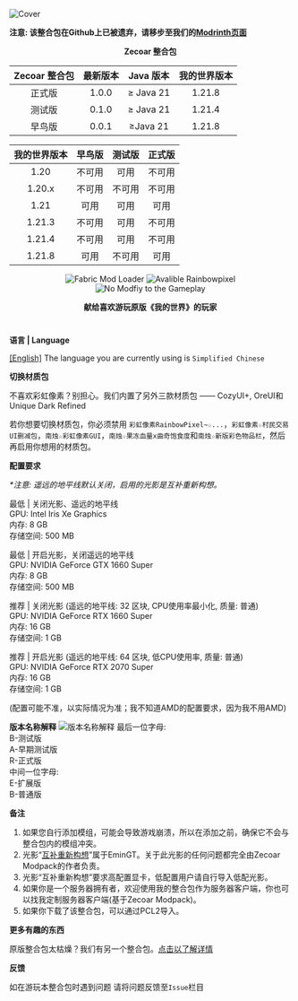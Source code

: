 ![Cover](https://github.com/ZfIxV/Zecoar-Modpack/blob/main/Zecoar%20Modpack%20-%20Header.png)

**注意: 该整合包在Github上已被遗弃，请移步至我们的[Modrinth页面](https://modrinth.com/modpack/zecoar-modpack/)**

<div align="center">
  
**Zecoar 整合包**


| Zecoar 整合包 | 最新版本 | Java 版本 | 我的世界版本 |
| :-: | :-: | :-: | :-: |
| 正式版 | 1.0.0 | ≥ Java 21 | 1.21.8 |
| 测试版 | 0.1.0 | ≥ Java 21 | 1.21.4 |
| 早鸟版 | 0.0.1 | ≥Java 21 | 1.21.8 |

| 我的世界版本 | 早鸟版 | 测试版 | 正式版 |
| :-: | :-: | :-: | :-: |
| 1.20 | 不可用 | 可用 | 不可用 |
| 1.20.x | 不可用 | 不可用 | 不可用 |
| 1.21 | 可用 | 可用 | 可用 |
| 1.21.3 | 不可用 | 可用 | 不可用 |
| 1.21.4 | 不可用 | 可用 | 不可用 |
| 1.21.8 | 可用 | 不可用 | 可用 |

<p>
  <img src="https://img.shields.io/badge/模组加载器-Fabric-dbd0b4?style=flat" alt="Fabric Mod Loader" />
  <img src="https://img.shields.io/badge/彩虹像素-支持-fb5a8a?style=flat" alt="Avalible Rainbowpixel">
  <img src="https://img.shields.io/badge/没有修改-玩法-83d8ff?style=flat" alt="No Modfiy to the Gameplay">
</p>

</div>

<div align="center">
  
**献给喜欢游玩原版《我的世界》的玩家**

</div>

#               

**语言 | Language**

[[English]](https://github.com/ZfIxV/Zecoar-Modpack/tree/main/README-EN.md)   The language you are currently using is `Simplified Chinese`                

**切换材质包**

不喜欢彩虹像素？别担心。我们内置了另外三款材质包 —— CozyUI+, OreUI和Unique Dark Refined

若你想要切换材质包，你必须禁用 `彩虹像素RainbowPixel~☆...`，`彩虹像素☆村民交易UI删减包`，`南烛☆彩虹像素GUI`，`南烛☆果冻血量x曲奇饱食度`和`南烛☆新版彩色物品栏`，然后再启用你想用的材质包。


**配置要求**

_*注意: 遥远的地平线默认关闭，启用的光影是互补重新构想。_

最低 | 关闭光影、遥远的地平线                                                     
GPU: Intel Iris Xe Graphics                              
内存: 8 GB                                                         
存储空间: 500 MB                                  

最低 | 开启光影，关闭遥远的地平线                                                
GPU: NVIDIA GeForce GTX 1660 Super                         
内存: 8 GB                    
存储空间: 500 MB                       

推荐 | 关闭光影 (遥远的地平线: 32 区块, CPU使用率最小化, 质量: 普通)                                                 
GPU: NVIDIA GeForce RTX 1660 Super                      
内存: 16 GB                      
存储空间: 1 GB                        

推荐 | 开启光影 (遥远的地平线: 64 区块, 低CPU使用率, 质量: 普通)                                              
GPU: NVIDIA GeForce RTX 2070 Super                        
内存: 16 GB                       
存储空间: 1 GB                          

(配置可能不准，以实际情况为准；我不知道AMD的配置要求，因为我不用AMD)

**版本名称解释**
![版本名称解释](https://github.com/ZfIxV/Zecoar-Modpack/blob/main/SC.png)
最后一位字母:                                 
B-测试版                                      
A-早期测试版                              
R-正式版                        
中间一位字母:                           
E-扩展版                          
B-普通版                      

**备注**

1.  <span id="ref2">如果您自行添加模组，可能会导致游戏崩溃，所以在添加之前，确保它不会与整合包内的模组冲突。</span>
2. 光影“[互补重新构想](https://modrinth.com/shader/complementary-reimagined)”属于EminGT。关于此光影的任何问题都完全由Zecoar Modpack的作者负责。
3. 光影“互补重新构想”要求高配置显卡，低配置用户请自行导入低配光影。
4. 如果你是一个服务器拥有者，欢迎使用我的整合包作为服务器客户端，你也可以找我定制服务器客户端(基于Zecoar Modpack)。
5. 如果你下载了该整合包，可以通过PCL2导入。


**更多有趣的东西**

原版整合包太枯燥？我们有另一个整合包。[点击以了解详情](https://modrinth.com/modpack/iwlow)

**反馈**

如在游玩本整合包时遇到问题 请将问题反馈至`Issue`栏目
